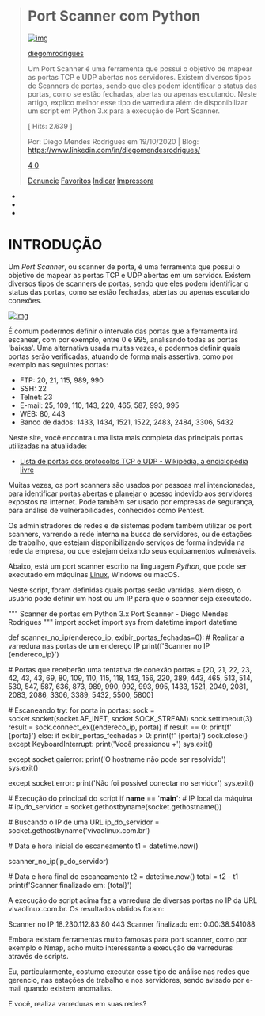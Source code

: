 > # Port Scanner com Python
>
> [![img](https://static.vivaolinux.com.br/imagens/fotos/111d7de2172c4.png)](https://www.vivaolinux.com.br/~diegomrodrigues)
>
> [diegomrodrigues](https://www.vivaolinux.com.br/~diegomrodrigues)
>
> Um Port Scanner é uma ferramenta que possui o objetivo de mapear as portas TCP e UDP abertas nos servidores. Existem diversos tipos de Scanners de portas, sendo que eles podem identificar o status das portas, como se estão fechadas, abertas ou apenas escutando. Neste artigo, explico melhor esse tipo de varredura além de disponibilizar um script em Python 3.x para a execução de Port Scanner.
>
> [ Hits: 2.639 ]
>
> Por: Diego Mendes Rodrigues em 19/10/2020 | Blog: https://www.linkedin.com/in/diegomendesrodrigues/
>
> [4 ](https://www.vivaolinux.com.br/artigo/Port-Scanner-com-Python#) [0 ](https://www.vivaolinux.com.br/artigo/Port-Scanner-com-Python#)
>
> [ Denuncie](https://www.vivaolinux.com.br/denuncie/index.php)  [ Favoritos](https://www.vivaolinux.com.br/addBookmark.php?tipo=artigo&codigo=17517)  [ Indicar](https://www.vivaolinux.com.br/formIndicar.php?tipo=artigo&codigo=17517)  [ Impressora](https://www.vivaolinux.com.br/artigos/impressora.php?codigo=17517)



- 
-  

- 

# INTRODUÇÃO





Um *Port Scanner*, ou scanner de porta, é uma ferramenta que possui o objetivo de mapear as portas TCP e UDP abertas em um servidor. Existem diversos tipos de scanners de portas, sendo que eles podem identificar o status das portas, como se estão fechadas, abertas ou apenas escutando conexões.

[![img](https://img.vivaolinux.com.br/imagens/artigos/comunidade/thumb_1602628127.IMAGEM_01.png)](https://img.vivaolinux.com.br/imagens/artigos/comunidade/1602628127.IMAGEM_01.png)

É comum podermos definir o intervalo das portas que a ferramenta irá escanear, com por exemplo, entre 0 e 995, analisando todas as portas 'baixas'. Uma alternativa usada muitas vezes, é podermos definir quais portas serão verificadas, atuando de forma mais assertiva, como por exemplo nas seguintes portas:

- FTP: 20, 21, 115, 989, 990
- SSH: 22
- Telnet: 23
- E-mail: 25, 109, 110, 143, 220, 465, 587, 993, 995
- WEB: 80, 443
- Banco de dados: 1433, 1434, 1521, 1522, 2483, 2484, 3306, 5432


Neste site, você encontra uma lista mais completa das principais portas utilizadas na atualidade:

- [Lista de portas dos protocolos TCP e UDP - Wikipédia, a enciclopédia livre](https://pt.wikipedia.org/wiki/Lista_de_portas_dos_protocolos_TCP_e_UDP)


Muitas vezes, os port scanners são usados por pessoas mal intencionadas, para identificar portas abertas e planejar o acesso indevido aos servidores expostos na internet. Pode também ser usado por empresas de segurança, para análise de vulnerabilidades, conhecidos como Pentest.

Os administradores de redes e de sistemas podem também utilizar os port scanners, varrendo a rede interna na busca de servidores, ou de estações de trabalho, que estejam disponibilizando serviços de forma indevida na rede da empresa, ou que estejam deixando seus equipamentos vulneráveis.

Abaixo, está um port scanner escrito na linguagem *Python*, que pode ser executado em máquinas [Linux](https://www.vivaolinux.com.br/linux/), Windows ou macOS.

Neste script, foram definidas quais portas serão varridas, além disso, o usuário pode definir um host ou um IP para que o scanner seja executado.



"""
Scanner de portas em Python 3.x
Port Scanner
\-
Diego Mendes Rodrigues
"""
import socket
import sys
from datetime import datetime

def scanner_no_ip(endereco_ip, exibir_portas_fechadas=0):
  \# Realizar a varredura nas portas de um endereço IP
  print(f'Scanner no IP {endereco_ip}')

  \# Portas que receberão uma tentativa de conexão
  portas = [20, 21, 22, 23, 42, 43, 43, 69, 80, 109, 110, 115, 118, 143,
       156, 220, 389, 443, 465, 513, 514, 530, 547, 587, 636, 873,
       989, 990, 992, 993, 995, 1433, 1521, 2049, 2081, 2083, 2086,
       3306, 3389, 5432, 5500, 5800]

  \# Escaneando
  try:
    for porta in portas:
      sock = socket.socket(socket.AF_INET, socket.SOCK_STREAM)
      sock.settimeout(3)
      result = sock.connect_ex((endereco_ip, porta))
      if result == 0:
        print(f' {porta}')
      else:
        if exibir_portas_fechadas > 0:
          print(f' {porta}')
      sock.close()
  except KeyboardInterrupt:
    print('Você pressionou <Ctrl>+<C>')
    sys.exit()

  except socket.gaierror:
    print('O hostname não pode ser resolvido')
    sys.exit()

  except socket.error:
    print('Não foi possível conectar no servidor')
    sys.exit()

\# Execução do principal do script
if __name__ == '__main__':
  \# IP local da máquina
  \# ip_do_servidor = socket.gethostbyname(socket.gethostname())

  \# Buscando o IP de uma URL
  ip_do_servidor = socket.gethostbyname('vivaolinux.com.br')

  \# Data e hora inicial do escaneamento
  t1 = datetime.now()

  scanner_no_ip(ip_do_servidor)

  \# Data e hora final do escaneamento
  t2 = datetime.now()
  total = t2 - t1
  print(f'Scanner finalizado em: {total}')


A execução do script acima faz a varredura de diversas portas no IP da URL vivaolinux.com.br. Os resultados obtidos foram:

Scanner no IP 18.230.112.83
80
443
Scanner finalizado em: 0:00:38.541088

Embora existam ferramentas muito famosas para port scanner, como por exemplo o Nmap, acho muito interessante a execução de varreduras através de scripts.

Eu, particularmente, costumo executar esse tipo de análise nas redes que gerencio, nas estações de trabalho e nos servidores, sendo avisado por e-mail quando existem anomalias.

E você, realiza varreduras em suas redes?